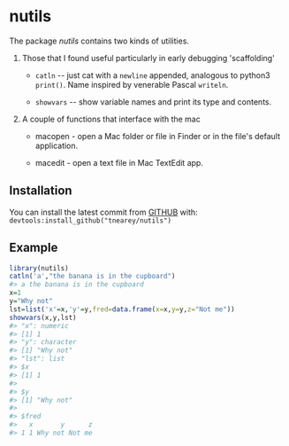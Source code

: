 
<!-- README.md is generated from README.Rmd. Please edit that file -->
nutils
======

<!-- badges: start -->
<!-- badges: end -->
The package *nutils* contains two kinds of utilities.

1.  Those that I found useful particularly in early debugging 'scaffolding'

    -   `catln` -- just cat with a `newline` appended, analogous to python3 `print()`. Name inspired by venerable Pascal `writeln`.

    -   `showvars` -- show variable names and print its type and contents.

2.  A couple of functions that interface with the mac
    -   macopen - open a Mac folder or file in Finder or in the file's default application.

    -   macedit - open a text file in Mac TextEdit app.

Installation
------------

You can install the latest commit from [GITHUB](https://github.com/) with: `devtools:install_github("tnearey/nutils")`

Example
-------

``` r
library(nutils)
catln('a',"the banana is in the cupboard")
#> a the banana is in the cupboard
x=1
y="Why not"
lst=list('x'=x,'y'=y,fred=data.frame(x=x,y=y,z="Not me"))
showvars(x,y,lst)
#> "x": numeric
#> [1] 1
#> "y": character
#> [1] "Why not"
#> "lst": list
#> $x
#> [1] 1
#> 
#> $y
#> [1] "Why not"
#> 
#> $fred
#>   x       y      z
#> 1 1 Why not Not me
```
